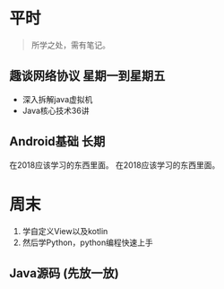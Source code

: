 # 平时
> 所学之处，需有笔记。
 	 
## 趣谈网络协议  星期一到星期五
 	 
- 深入拆解java虚拟机
- Java核心技术36讲
 	 
## Android基础  长期
 	 
在2018应该学习的东西里面。	 在2018应该学习的东西里面。
 	 
 # 周末	
 	 
1. 学自定义View以及kotlin
2. 然后学Python，python编程快速上手
 	 
 	 
 ## Java源码   (先放一放)

